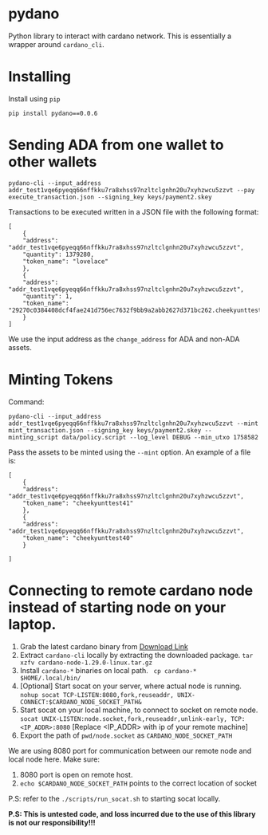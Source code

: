 # pydano
Python library to interact with cardano network. This is essentially a wrapper around `cardano_cli`.

Installing
==========

Install using `pip`

```
pip install pydano==0.0.6
```

Sending ADA from one wallet to other wallets
===========================================

```
pydano-cli --input_address addr_test1vqe6pyeqq66nffkku7ra8xhss97nzltclgnhn20u7xyhzwcu5zzvt --pay execute_transaction.json --signing_key keys/payment2.skey
```

Transactions to be executed written in a JSON file with the following format:


```
[
    {
	"address": "addr_test1vqe6pyeqq66nffkku7ra8xhss97nzltclgnhn20u7xyhzwcu5zzvt",
	"quantity": 1379280,
	"token_name": "lovelace"
    },
    {
	"address": "addr_test1vqe6pyeqq66nffkku7ra8xhss97nzltclgnhn20u7xyhzwcu5zzvt",
	"quantity": 1,
	"token_name": "29270c0384408dcf4fae241d756ec7632f9bb9a2abb2627d371bc262.cheekyunttest10"
    }
]
```

We use the input address as the `change_address` for ADA and non-ADA assets.

Minting Tokens
==============

Command:
```
pydano-cli --input_address addr_test1vqe6pyeqq66nffkku7ra8xhss97nzltclgnhn20u7xyhzwcu5zzvt --mint mint_transaction.json --signing_key keys/payment2.skey --minting_script data/policy.script --log_level DEBUG --min_utxo 1758582
```

Pass the assets to be minted using the `--mint` option. An example of a file is:

```
[
    {
	"address": "addr_test1vqe6pyeqq66nffkku7ra8xhss97nzltclgnhn20u7xyhzwcu5zzvt",
	"token_name": "cheekyunttest41"
    },
    {
	"address": "addr_test1vqe6pyeqq66nffkku7ra8xhss97nzltclgnhn20u7xyhzwcu5zzvt",
	"token_name": "cheekyunttest40"
    }

]
```

Connecting to remote cardano node instead of starting node on your laptop.
==========================================================================

1. Grab the latest cardano binary from [Download Link](https://developers.cardano.org/docs/get-started/installing-cardano-node)
2. Extract `cardano-cli` locally by extracting the downloaded package. `tar xzfv cardano-node-1.29.0-linux.tar.gz`
3. Install `cardano-*` binaries on local path. ` cp cardano-* $HOME/.local/bin/`
4. [Optional] Start socat on your server, where actual node is running. `nohup socat TCP-LISTEN:8080,fork,reuseaddr, UNIX-CONNECT:$CARDANO_NODE_SOCKET_PATH&`
5. Start socat on your local machine, to connect to socket on remote node. `socat UNIX-LISTEN:node.socket,fork,reuseaddr,unlink-early, TCP:<IP_ADDR>:8080` [Replace <IP_ADDR> with ip of your remote machine]
6. Export the path of `pwd/node.socket` as `CARDANO_NODE_SOCKET_PATH`

We are using 8080 port for communication between our remote node and local node here. Make sure:
1. 8080 port is open on remote host.
2. `echo $CARDANO_NODE_SOCKET_PATH` points to the correct location of socket

P.S: refer to the `./scripts/run_socat.sh` to starting socat locally.


**P.S: This is untested code, and loss incurred due to the use of this library is not our responsibility!!!**

